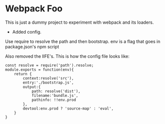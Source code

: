 Webpack Foo
===========

This is just a dummy project to experiment with webpack and its loaders.


 - Added config.
 
 Use require to resolve the path and then bootstrap.
 env is a flag that goes in package.json's npm script
 
 Also removed the IIFE's.
 This is how the config file looks like:
 
 ```
 const resolve = require('path').resolve;
 module.exports = function(env){
     return {
         context:resolve('src'),
         entry:'./bootstrap.js',
         output:{
             path: resolve('dist'),
             filename:'bundle.js',
             pathinfo: !!env.prod
         },
         devtool:env.prod ? 'source-map' : 'eval',
     }
 }
 ```